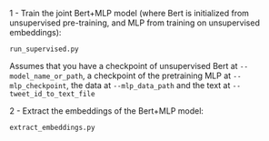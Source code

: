 1 - Train the joint Bert+MLP model (where Bert is initialized from unsupervised pre-training, and MLP from training on unsupervised embeddings):

`run_supervised.py`

Assumes that you have a checkpoint of unsupervised Bert at ```--model_name_or_path```, a checkpoint of the pretraining MLP at ```--mlp_checkpoint```, the data at ```--mlp_data_path``` and the text at ```--tweet_id_to_text_file```

2 - Extract the embeddings of the Bert+MLP model:

`extract_embeddings.py`
